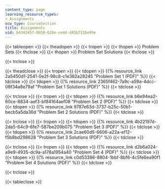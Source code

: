```yaml
---
content_type: page
learning_resource_types:
- Assignments
ocw_type: CourseSection
title: Assignments
uid: b4342457-8658-628e-ce4d-d45b7126e95e
---
```


{{< tableopen >}}
{{< theadopen >}}
{{< tropen >}}
{{< thopen >}}
Problem Sets
{{< thclose >}}
{{< thopen >}}
Problem Set Solutions
{{< thclose >}}

{{< trclose >}}

{{< theadclose >}}
{{< tropen >}}
{{< tdopen >}}
{{% resource_link 2a5450d1-2541-0e2f-98c8-c1e362a28245 "Problem Set 1 (PDF)" %}}
{{< tdclose >}}
{{< tdopen >}}
{{% resource_link 2365f462-7a9c-a59a-4dcc-08f34a8e79af "Problem Set 1 Solutions (PDF)" %}}
{{< tdclose >}}

{{< trclose >}}
{{< tropen >}}
{{< tdopen >}}
{{% resource_link b6e94ea2-60ce-8834-aef3-bf84164aef08 "Problem Set 2 (PDF)" %}}
{{< tdclose >}}
{{< tdopen >}}
{{% resource_link 9787e63d-3737-b25c-50b1-becb5a5da36d "Problem Set 2 Solutions (PDF)" %}}
{{< tdclose >}}

{{< trclose >}}
{{< tropen >}}
{{< tdopen >}}
{{% resource_link 4b22197d-2da5-64c9-6fe7-587be209b075 "Problem Set 3 (PDF)" %}}
{{< tdclose >}}
{{< tdopen >}}
{{% resource_link 2cae60d5-6606-a22a-ef12-f5b8bd298628 "Problem Set 3 Solutions (PDF)" %}}
{{< tdclose >}}

{{< trclose >}}
{{< tropen >}}
{{< tdopen >}}
{{% resource_link d2b6a024-a9e9-4935-dc9a-a178a1954a40 "Problem Set 4 (PDF)" %}}
{{< tdclose >}}
{{< tdopen >}}
{{% resource_link c0d53386-8804-1bbf-8bf6-4c5fe6ea90f1 "Problem Set 4 Solutions (PDF)" %}}
{{< tdclose >}}

{{< trclose >}}

{{< tableclose >}}